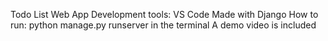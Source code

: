 Todo List Web App
Development tools: VS Code 
Made with Django
How to run: python manage.py runserver in the terminal
A demo video is included
